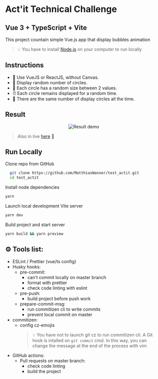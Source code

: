 # Act'it Technical Challenge

## Vue 3 + TypeScript + Vite

This project countain simple Vue.js app that display bubbles animation

> 💡 You have to install [Node.js](https://nodejs.org/en/ 'Node.js website') on your computer to run locally

## Instructions

- 🧰 Use VueJS or ReactJS, without Canvas.
- 🧮 Display random number of circles.
- 📏 Each circle has a random size between 2 values.
- ⏰ Each circle remains displayed for a random time.
- 🔁 There are the same number of display circles all the time.

## Result

<div style="text-align:center;">

![Result demo](https://i.imgur.com/e3z7VSe.gif)

</div>

> Also in live [here](https://actit-bubbles.netlify.app/ 'Preview website') 🔎

## Run Locally

Clone repo from GitHub

```bash
  git clone https://github.com/MatthiasWanner/test_actit.git
  cd test_actit
```

Install node dependencies

```bash
yarn
```

Launch local development Vite server

```bash
yarn dev
```

Build project and start server

```bash
yarn build && yarn preview
```

## ⚙️ Tools list:

- ESLint / Prettier (vue/ts config)
- Husky hooks:
  - pre-commit:
    - can't commit locally on master branch
    - format with prettier
    - check code linting with eslint
  - pre-push:
    - build project before push work
  - prepare-commit-msg:
    - run commitizen cli to write commits
    - prevent local commit on master
- commitizen:
  - config cz-emojis
    > 💡 You have not to launch git cz to run commitizen cli. A Git hook is intalled on `git commit` cmd. In this way, you can change the message at the end of the process with vim
- GitHub actions:
  - Pull requests on master branch:
    - check code linting
    - build the project
